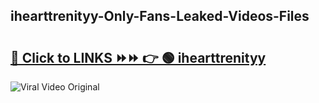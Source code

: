 
 ## ihearttrenityy-Only-Fans-Leaked-Videos-Files

# <h2><a href="https://mediaupload.pro?ihearttrenityy">🔗 Click to LINKS ⏩⏩ 👉 🟢 ihearttrenityy </a></h2>

<a href="https://mediaupload.pro?ihearttrenityy" rel="nofollow" data-target="animated-image.originalLink"><img src="https://i.ibb.co.com/xMMVF88/686577567.gif" alt="Viral Video Original" style="max-width: 100%; display: inline-block;" data-target="animated-image.originalImage"></a>